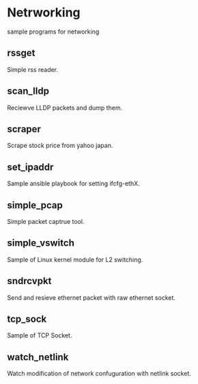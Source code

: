# Netrworking
sample programs for networking

## rssget

Simple rss reader.

## scan_lldp

Reciewve LLDP packets and dump them.

## scraper

Scrape stock price from yahoo japan.

## set_ipaddr

Sample ansible playbook for setting ifcfg-ethX.

## simple_pcap

Simple packet captrue tool.

## simple_vswitch

Sample of Linux kernel module for L2 switching.

## sndrcvpkt

Send and resieve ethernet packet with raw ethernet socket.

## tcp_sock

Sample of TCP Socket.

## watch_netlink

Watch modification of network confuguration with netlink socket.
